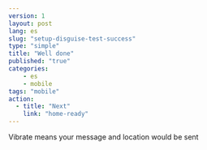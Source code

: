 ```yaml
---
version: 1
layout: post
lang: es
slug: "setup-disguise-test-success"
type: "simple"
title: "Well done"
published: "true"
categories:
    - es
    - mobile
tags: "mobile"
action: 
  - title: "Next"
    link: "home-ready"
---
```


Vibrate means your message and location would be sent